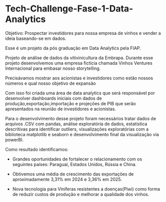 # Tech-Challenge-Fase-1-Data-Analytics
Objetivo: Prospectar investidores para nossa empresa de vinhos e vender a ideia baseando-se em dados.

Esse é um projeto da pós graduação em Data Analytics pela FIAP.

Projeto de análise de dados da vitivinicultura da Embrapa. Durante esse projeto desenvolvemos uma empresa fictícia chamada Vinhos Ventures Internacional para embasar nosso storytelling.

Precisávamos mostrar aos acionistas e investidores como estão nossos números e qual nosso objetivo de expansão

Com isso foi criada uma área de data analytics que será responsável por desenvolver dashboards iniciais com dados de produção,exportação,importação e projeções de PIB que serão apresentados na reunião de investidores e acionistas.

Para o desenvolvimento desse projeto foram necessários tratar dados de arquivos .CSV com pandas, análise exploratória de dados, estatística descritivas para identificar outliers, visualizações exploratórias com a biblioteca matplotlib e seaborn e desenvolvimento final da visualização via powerBI.

Como resultado identificamos: 

- Grandes oportunidades de fortalecer o relacionamento com os seguintes países: Paraguai, Estados Unidos, Rússia e China.

- Obtivemos uma média de crescimento das exportações de aproximadamente 3,31% em 2024 e 3,36% em 2025.

- Nova tecnologia para Viníferas resistentes a doenças(Piwi) como forma de reduzir custos de produção e melhorar a qualidade dos vinhos.
